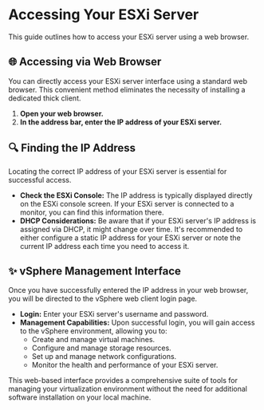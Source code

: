 # Accessing Your ESXi Server

This guide outlines how to access your ESXi server using a web browser.

## 🌐 Accessing via Web Browser

You can directly access your ESXi server interface using a standard web browser. This convenient method eliminates the necessity of installing a dedicated thick client.

1.  **Open your web browser.**
2.  **In the address bar, enter the IP address of your ESXi server.**

## 🔍 Finding the IP Address

Locating the correct IP address of your ESXi server is essential for successful access.

* **Check the ESXi Console:** The IP address is typically displayed directly on the ESXi console screen. If your ESXi server is connected to a monitor, you can find this information there.
* **DHCP Considerations:** Be aware that if your ESXi server's IP address is assigned via DHCP, it might change over time. It's recommended to either configure a static IP address for your ESXi server or note the current IP address each time you need to access it.

## ✨ vSphere Management Interface

Once you have successfully entered the IP address in your web browser, you will be directed to the vSphere web client login page.

* **Login:** Enter your ESXi server's username and password.
* **Management Capabilities:** Upon successful login, you will gain access to the vSphere environment, allowing you to:
    * Create and manage virtual machines.
    * Configure and manage storage resources.
    * Set up and manage network configurations.
    * Monitor the health and performance of your ESXi server.

This web-based interface provides a comprehensive suite of tools for managing your virtualization environment without the need for additional software installation on your local machine.
